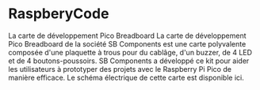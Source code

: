 # RaspberyCode
La carte de développement Pico Breadboard
La carte de développement Pico Breadboard de la société SB Components est une carte polyvalente composée d'une plaquette à trous pour du cablâge, d'un buzzer, de 4 LED et de 4 boutons-poussoirs. SB Components a développé ce kit pour aider les utilisateurs à prototyper des projets avec le Raspberry Pi Pico de manière efficace. Le schéma électrique de cette carte est disponible ici.

